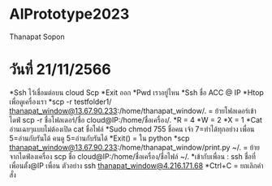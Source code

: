 # AIPrototype2023

Thanapat Sopon
# วันที่ 21/11/2566
*Ssh ไว้เชื่อมต่อบน cloud 
Scp 
*Exit ออก
*Pwd เราอยู่ไหน
*Ssh ชื่อ ACC @ IP
*Htop เพื่อดูเครื่องเรา
*scp -r testfolder1/ thanapat_window@13.67.90.233:/home/thanapat_window/. = ย้ายโฟลเดอร์เข้าไดฟ์ scp -r ชื่อโฟลเดอร์/ชื่อ cloud@IP:/home/ชื่อเครื่อง/.
*R = 4
*W = 2
*X = 1
*Cat อ่านเฉยๆแบบไม่ต้องเปิด cat ชื่อไฟล์
*Sudo chmod 755 ชื่อคน
เจ้า 7=ทำได้ทุกอย่าง เพื่อน 5=อ่านกับรันได้ คนดู 5=อ่านกับรันได้
*Exit() = ใน python
*scp thanapat_window@13.67.90.233:/home/thanapat_window/print.py ~/. = ย้ายจากไดฟ์ลงเครื่อง scp ชื่อ cloud@IP:/home/ชื่อเครื่อง/ชื่อไฟล์ ~/.
*เข้ากับเพื่อน : ssh ชื่อที่เพื่อนตั้ง@IP เพื่อน ตัวอย่าง ssh thanapat_window@4.216.171.68
*Ctrl+C  = ยกเลิกคำสั่ง
